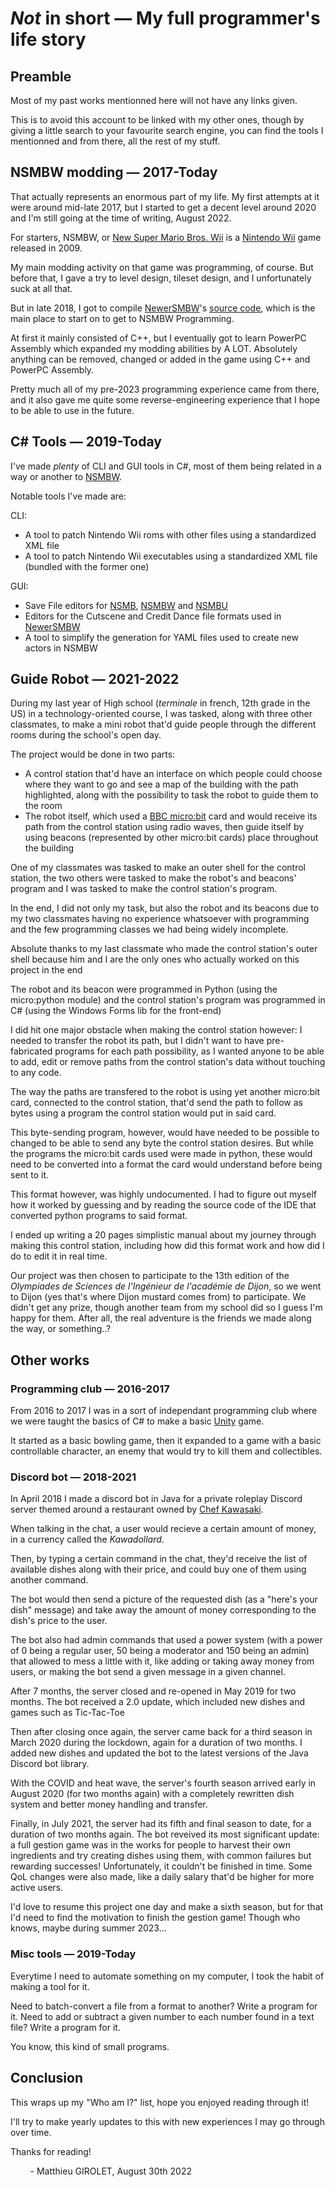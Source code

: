 # *Not* in short — My full programmer's life story
## Preamble
Most of my past works mentionned here will not have any links given.

This is to avoid this account to be linked with my other ones, though by giving a little search to your favourite search engine, you can find the tools I mentionned and from there, all the rest of my stuff.

## NSMBW modding — 2017-Today
That actually represents an enormous part of my life. My first attempts at it were around mid-late 2017, but I started to get a decent level around 2020 and I'm still going at the time of writing, August 2022.

For starters, NSMBW, or [New Super Mario Bros. Wii](https://wikipedia.org/wiki/New_Super_Mario_Bros._Wii) is a [Nintendo Wii](https://wikipedia.org/wiki/Wii) game released in 2009.

My main modding activity on that game was programming, of course. But before that, I gave a try to level design, tileset design, and I unfortunately suck at all that.

But in late 2018, I got to compile [NewerSMBW](https://newerteam.com/wii/)'s [source code](https://github.com/Newer-Team/NewerSMBW/tree/clang-no-translations), which is the main place to start on to get to NSMBW Programming.

At first it mainly consisted of C++, but I eventually got to learn PowerPC Assembly which expanded my modding abilities by A LOT. Absolutely anything can be removed, changed or added in the game using C++ and PowerPC Assembly.

Pretty much all of my pre-2023 programming experience came from there, and it also gave me quite some reverse-engineering experience that I hope to be able to use in the future.

## C# Tools — 2019-Today
I've made *plenty* of CLI and GUI tools in C#, most of them being related in a way or another to [NSMBW](https://wikipedia.org/wiki/New_Super_Mario_Bros._Wii).

Notable tools I've made are:

CLI:
* A tool to patch Nintendo Wii roms with other files using a standardized XML file
* A tool to patch Nintendo Wii executables using a standardized XML file (bundled with the former one)

GUI:
* Save File editors for [NSMB](https://wikipedia.org/wiki/New_Super_Mario_Bros.), [NSMBW](https://wikipedia.org/wiki/New_Super_Mario_Bros._Wii) and [NSMBU](https://wikipedia.org/wiki/New_Super_Mario_Bros._U)
* Editors for the Cutscene and Credit Dance file formats used in [NewerSMBW](https://newerteam.com/wii/)
* A tool to simplify the generation for YAML files used to create new actors in NSMBW

## Guide Robot — 2021-2022
During my last year of High school (*terminale* in french, 12th grade in the US) in a technology-oriented course, I was tasked, along with three other classmates, to make a mini robot that'd guide people through the different rooms during the school's open day.

The project would be done in two parts:
* A control station that'd have an interface on which people could choose where they want to go and see a map of the building with the path highlighted, along with the possibility to task the robot to guide them to the room
* The robot itself, which used a [BBC micro:bit](https://microbit.org/) card and would receive its path from the control station using radio waves, then guide itself by using beacons (represented by other micro:bit cards) place throughout the building

One of my classmates was tasked to make an outer shell for the control station, the two others were tasked to make the robot's and beacons' program and I was tasked to make the control station's program.

In the end, I did not only my task, but also the robot and its beacons due to my two classmates having no experience whatsoever with programming and the few programming classes we had being widely incomplete.

Absolute thanks to my last classmate who made the control station's outer shell because him and I are the only ones who actually worked on this project in the end

The robot and its beacon were programmed in Python (using the micro:python module) and the control station's program was programmed in C# (using the Windows Forms lib for the front-end)

I did hit one major obstacle when making the control station however: I needed to transfer the robot its path, but I didn't want to have pre-fabricated programs for each path possibility, as I wanted anyone to be able to add, edit or remove paths from the control station's data without touching to any code.

The way the paths are transfered to the robot is using yet another micro:bit card, connected to the control station, that'd send the path to follow as bytes using a program the control station would put in said card.

This byte-sending program, however, would have needed to be possible to changed to be able to send any byte the control station desires. But while the programs the micro:bit cards used were made in python, these would need to be converted into a format the card would understand before being sent to it.

This format however, was highly undocumented. I had to figure out myself how it worked by guessing and by reading the source code of the IDE that converted python programs to said format.

I ended up writing a 20 pages simplistic manual about my journey through making this control station, including how did this format work and how did I do to edit it in real time.

Our project was then chosen to participate to the 13th edition of the *Olympiades de Sciences de l'Ingénieur de l'académie de Dijon*, so we went to Dijon (yes that's where Dijon mustard comes from) to participate. We didn't get any prize, though another team from my school did so I guess I'm happy for them. After all, the real adventure is the friends we made along the way, or something..?

## Other works

### Programming club — 2016-2017
From 2016 to 2017 I was in a sort of independant programming club where we were taught the basics of C# to make a basic [Unity](https://unity.com/) game.

It started as a basic bowling game, then it expanded to a game with a basic controllable character, an enemy that would try to kill them and collectibles.

### Discord bot — 2018-2021
In April 2018 I made a discord bot in Java for a private roleplay Discord server themed around a restaurant owned by [Chef Kawasaki](https://kirby.fandom.com/wiki/Chef_Kawasaki).

When talking in the chat, a user would recieve a certain amount of money, in a currency called the *Kawadollard*.

Then, by typing a certain command in the chat, they'd receive the list of available dishes along with their price, and could buy one of them using another command.

The bot would then send a picture of the requested dish (as a "here's your dish" message) and take away the amount of money corresponding to the dish's price to the user.

The bot also had admin commands that used a power system (with a power of 0 being a regular user, 50 being a moderator and 150 being an admin) that allowed to mess a little with it, like adding or taking away money from users, or making the bot send a given message in a given channel.

After 7 months, the server closed and re-opened in May 2019 for two months. The bot received a 2.0 update, which included new dishes and games such as Tic-Tac-Toe

Then after closing once again, the server came back for a third season in March 2020 during the lockdown, again for a duration of two months. I added new dishes and updated the bot to the latest versions of the Java Discord bot library.

With the COVID and heat wave, the server's fourth season arrived early in August 2020 (for two months again) with a completely rewritten dish system and better money handling and transfer.

Finally, in July 2021, the server had its fifth and final season to date, for a duration of two months again. The bot reveived its most significant update: a full gestion game was in the works for people to harvest their own ingredients and try creating dishes using them, with common failures but rewarding successes! Unfortunately, it couldn't be finished in time. Some QoL changes were also made, like a daily salary that'd be higher for more active users.

I'd love to resume this project one day and make a sixth season, but for that I'd need to find the motivation to finish the gestion game! Though who knows, maybe during summer 2023...

### Misc tools — 2019-Today

Everytime I need to automate something on my computer, I took the habit of making a tool for it.

Need to batch-convert a file from a format to another? Write a program for it. Need to add or subtract a given number to each number found in a text file? Write a program for it.

You know, this kind of small programs.

## Conclusion

This wraps up my "Who am I?" list, hope you enjoyed reading through it!

I'll try to make yearly updates to this with new experiences I may go through over time.

Thanks for reading!

&nbsp;&nbsp;&nbsp;&nbsp;&nbsp;&nbsp;&nbsp;&nbsp;- Matthieu GIROLET, August 30th 2022
